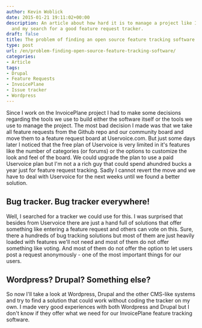 ```yaml
---
author: Kevin Woblick
date: 2015-01-21 19:11:02+00:00
description: An article about how hard it is to manage a project like InvoicePlane
  and my search for a good feature request tracker.
draft: false
title: The problem of finding an open source feature tracking software
type: post
url: /en/problem-finding-open-source-feature-tracking-software/
categories:
- Article
tags:
- Drupal
- Feature Requests
- InvoicePlane
- Issue tracker
- Wordpress
---
```


Since I work on the InvoicePlane project I had to make some decisions regarding the tools we use to build either the software itself or the tools we use to manage the project. The most bad decision I made was that we take all feature requests from the Github repo and our community board and move them to a feature request board at Uservoice.com. But just some days later I noticed that the free plan of Uservoice is very limited in it's features like the number of categories (or forums) or the options to customize the look and feel of the board. We could upgrade the plan to use a paid Uservoice plan but I'm not a a rich guy that could spend ahundred bucks a year just for feature request tracking.
Sadly I cannot revert the move and we have to deal with Uservoice for the next weeks until we found a better solution.


## Bug tracker. Bug tracker everywhere!

Well, I searched for a tracker we could use for this. I was surprised that besides from Uservoice there are just a hand full of solutions that offer something like entering a feature request and others can vote on this. Sure, there a hundreds of bug tracking solutions but most of them are just heavily loaded with features we'll not need and most of them do not offer something like voting. And most of them do not offer the option to let users post a request anonymously - one of the most important things for our users.

## Wordpress? Drupal? Something else?

So now I'll take a look at Wordpress, Drupal and the other CMS-like systems and try to find a solution that could work without coding the tracker on my own. I made very good experiences with both Wordpress and Drupal but I don't know if they offer what we need for our InvoicePlane feature tracking software.

